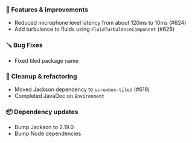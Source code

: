 ### 🚀 Features & improvements

- Reduced microphone level latency from about 120ms to 10ms (#624)
- Add turbulence to fluids using `FluidTurbulenceComponent` (#626)

### 🪛 Bug Fixes

- Fixed tiled package name

### 🧽 Cleanup & refactoring

- Moved Jackson dependency to `screwbox-tiled` (#619)
- Completed JavaDoc on `Environment`

### 📦 Dependency updates

- Bump Jackson to 2.19.0
- Bump Node dependencies
